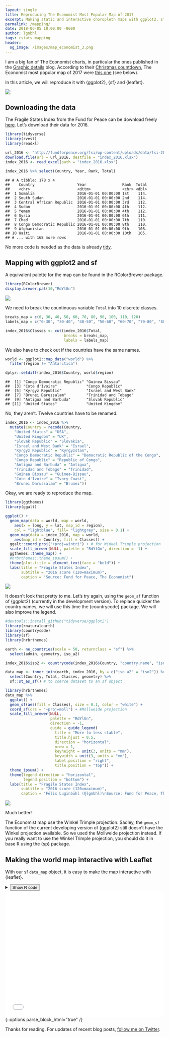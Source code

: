 ```yaml
---
layout: single
title: Reproducing The Economist Most Popular Map of 2017
excerpt: Making static and interactive choropleth maps with ggplot2, sf and leaflet.
permalink: /mapping/
date: 2018-06-05 10:00:00 -0600  
author: lgnbhl
tags: rstats mapping
header:
  og_image: /images/map_economist_3.png
---
```


I am a big fan of The Economist charts, in particular the ones published
in the [Graphic details](https://www.economist.com/blogs/graphicdetail)
blog. According to their [Christmas
countdown](https://www.economist.com/blogs/graphicdetail/2017/12/christmas-countdown),
The Economist most popular map of 2017 were [this
one](https://www.economist.com/sites/default/files/imagecache/640-width/20170520_WOM991_1.png)
(see below).

In this article, we will reproduce it with {ggplot2}, {sf} and {leaflet}.

![](/images/economist_map.png)

## Downloading the data

The Fragile States Index from the Fund for Peace can be download freely
[here](http://fundforpeace.org/fsi/excel/). Let’s download their data
for 2016.

``` r
library(tidyverse)
library(rvest)
library(readxl)

url_2016 <- "http://fundforpeace.org/fsi/wp-content/uploads/data/fsi-2016.xlsx"
download.file(url = url_2016, destfile = "index_2016.xlsx")
index_2016 <- read_excel(path = "index_2016.xlsx")

index_2016 %>% select(Country, Year, Rank, Total)
```

    ## # A tibble: 178 x 4
    ##    Country                   Year                Rank  Total
    ##    <chr>                     <dttm>              <chr> <dbl>
    ##  1 Somalia                   2016-01-01 00:00:00 1st    114.
    ##  2 South Sudan               2016-01-01 00:00:00 2nd    114.
    ##  3 Central African Republic  2016-01-01 00:00:00 3rd    112.
    ##  4 Sudan                     2016-01-01 00:00:00 4th    112.
    ##  5 Yemen                     2016-01-01 00:00:00 4th    112.
    ##  6 Syria                     2016-01-01 00:00:00 6th    111.
    ##  7 Chad                      2016-01-01 00:00:00 7th    110.
    ##  8 Congo Democratic Republic 2016-01-01 00:00:00 8th    110.
    ##  9 Afghanistan               2016-01-01 00:00:00 9th    108.
    ## 10 Haiti                     2016-01-01 00:00:00 10th   105.
    ## # ... with 168 more rows

No more code is needed as the data is already
[tidy](http://vita.had.co.nz/papers/tidy-data.html).

## Mapping with ggplot2 and sf

A equivalent palette for the map can be found in the RColorBrewer
package.

``` r
library(RColorBrewer)
display.brewer.pal(10,"RdYlGn")
```

![](/images/map_economist_1.png)

We need to break the countinuous variable `Total` into 10 discrete classes.

``` r
breaks_map = c(0, 30, 40, 50, 60, 70, 80, 90, 100, 110, 120)
labels_map = c("0-30", "30-40", "40-50", "50-60", "60-70", "70-80", "80-90", "90-100", "100-110", "110-120")

index_2016$Classes <- cut(index_2016$Total, 
                          breaks = breaks_map,
                          labels = labels_map)
```

We also have to check out if the countries have the same names.

``` r
world <- ggplot2::map_data("world") %>%
  filter(region != "Antarctica")

dplyr::setdiff(index_2016$Country, world$region)
```

    ##  [1] "Congo Democratic Republic" "Guinea Bissau"            
    ##  [3] "Cote d'Ivoire"             "Congo Republic"           
    ##  [5] "Kyrgyz Republic"           "Israel and West Bank"     
    ##  [7] "Brunei Darussalam"         "Trinidad and Tobago"      
    ##  [9] "Antigua and Barbuda"       "Slovak Republic"          
    ## [11] "United States"             "United Kingdom"

No, they aren’t. Twelve countries have to be renamed.

``` r
index_2016 <- index_2016 %>%
  mutate(Country = recode(Country,
    "United States" = "USA",
    "United Kingdom" = "UK",
    "Slovak Republic" = "Slovakia",
    "Israel and West Bank" = "Israel",
    "Kyrgyz Republic" = "Kyrgyzstan",
    "Congo Democratic Republic" = "Democratic Republic of the Congo",
    "Congo Republic" = "Republic of Congo",
    "Antigua and Barbuda" = "Antigua",
    "Trinidad and Tobago" = "Trinidad",
    "Guinea Bissau" = "Guinea-Bissau",
    "Cote d'Ivoire" = "Ivory Coast",
    "Brunei Darussalam" = "Brunei"))
```

Okay, we are ready to reproduce the map.

``` r
library(ggthemes)
library(ggalt)

ggplot() +
  geom_map(data = world, map = world,
    aes(x = long, y = lat, map_id = region),
    col = "lightblue", fill= "lightgrey", size = 0.1) +
  geom_map(data = index_2016, map = world,
    aes(map_id = Country, fill = Classes)) +
  ggalt::coord_proj("+proj=wintri") + # for Winkel Trimple projection
  scale_fill_brewer(NULL, palette = "RdYlGn", direction = -1) +
  ggthemes::theme_map() +
  #hrbrthemes::theme_ipsum() +
  theme(plot.title = element_text(face = "bold")) +
  labs(title = "Fragile States Index",
       subtitle = "2016 score (120=maximum)",
       caption = "Source: Fund for Peace, The Economist")
```

![](/images/map_economist_2.png)

It doesn't look that pretty to me. Let’s try again, using the `geom_sf` function of {ggplot2} (currently in the development version). To replace quicker the country names, we will use this time the {countrycode} package. We will also improve the legend. 

``` r
#devtools::install_github("tidyverse/ggplot2")
library(rnaturalearth)
library(countrycode)
library(sf)
library(hrbrthemes)

earth <- ne_countries(scale = 50, returnclass = "sf") %>%
  select(admin, geometry, iso_a2)

index_2016$iso2 <- countrycode(index_2016$Country, "country.name", "iso2c")

data_map <- inner_join(earth, index_2016, by = c("iso_a2" = "iso2")) %>%
  select(Country, Total, Classes, geometry) %>%
  sf::st_as_sf() # to coerce dataset to an sf object

library(hrbrthemes)
data_map %>%
  ggplot() +
  geom_sf(aes(fill = Classes), size = 0.1, color = "white") +
  coord_sf(crs = "+proj=moll") + #Mollweide projection
  scale_fill_brewer(NULL, 
                    palette = "RdYlGn", 
                    direction = -1,
                    guide = guide_legend(
                      title = "More to less stable",
                      title.hjust = 0.5,
                      direction = "horizontal",
                      nrow = 1,
                      keyheight = unit(3, units = "mm"),
                      keywidth = unit(3, units = "mm"),
                      label.position = "right",
                      title.position = "top")) +
  theme_ipsum() +
  theme(legend.direction = "horizontal",
        legend.position = "bottom") +
  labs(title = "Fragile States Index",
       subtitle = "2016 score (120=maximum)",
       caption = "Félix Luginbühl (@lgnbhl)\nSource: Fund for Peace, The Economist")
```

![](/images/map_economist_3.png)

Much better! 

The Economist map use the Winkel Trimple projection. Sadley, the `geom_sf` function of the current developing version of {ggplot2} still doesn’t have the Winkel projection available. So we used the Mollweide projection instead. If you really want to use the Winkel Trimple projection, you should do it in base R using the {sp} package.

## Making the world map interactive with Leaflet

With our sf `data_map` object, it is easy to make the map interactive
with {leaflet}.

<details><summary><button class="btn btn--light">Show R code</button></summary>{::options parse_block_html="true" /}

``` r
library(leaflet)

#set bin, color and labels
bins <- breaks_map
pal <- leaflet::colorBin("RdYlGn", domain = data_map$Total, bins = bins, reverse = TRUE)
labels <- sprintf("<strong>%s</strong><br/>%g Index score <sup></sup>", 
                  data_map$Country, data_map$Total) %>% 
          lapply(htmltools::HTML)

leaflet_map <- data_map %>% 
  leaflet() %>% addTiles() %>%
  addPolygons(
    fillColor = ~pal(data_map$Total), fillOpacity = 0.7,
    color = "white", weight = 1, opacity = 1, 
    highlight = highlightOptions(weight = 3),
    label = labels,
    labelOptions = labelOptions(
      style = list("font-weight" = "normal"),
      textsize = "15px", direction = "auto")) %>%
  addLegend(
    pal = pal, values = ~Classes, opacity = 0.9, 
    title = "Fragile Index", position = "bottomleft") %>% 
  addEasyButton(easyButton(icon = "fa-globe", title = "Zoom to World Level",
    onClick=JS("function(btn, map){ map.setZoom(1);}")))
```

</details>

<iframe seamless src="/images/js_leaflet_map.html" width="100%" height="400" frameborder="0"></iframe> {::options parse_block_html="true" /}

Thanks for reading. For updates of recent blog posts, [follow me on Twitter](https://twitter.com/lgnbhl).
